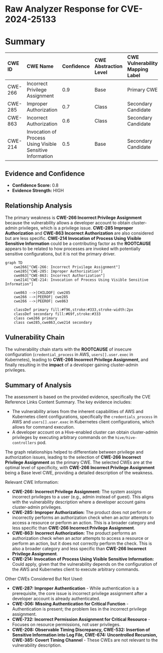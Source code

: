 # Raw Analyzer Response for CVE-2024-25133

# Summary

| CWE ID  | CWE Name                                                        | Confidence | CWE Abstraction Level | CWE Vulnerability Mapping Label | CWE-Vulnerability Mapping Notes |
| :-------- | :-------------------------------------------------------------- | :--------- | :-------------------- | :------------------------------ | :------------------------------ |
| CWE-266 | Incorrect Privilege Assignment                               | 0.9        | Base                  | Primary CWE                     | Allowed                       |
| CWE-285 | Improper Authorization                                          | 0.7        | Class                 | Secondary Candidate             | Discouraged                  |
| CWE-863 | Incorrect Authorization                                          | 0.6        | Class                 | Secondary Candidate             | Allowed-with-Review           |
| CWE-214 | Invocation of Process Using Visible Sensitive Information | 0.5        | Base                  | Secondary Candidate             | Allowed                       |

## Evidence and Confidence

*   **Confidence Score:** 0.8
*   **Evidence Strength:** HIGH

## Relationship Analysis

The primary weakness is **CWE-266 Incorrect Privilege Assignment** because the vulnerability allows a developer account to obtain cluster-admin privileges, which is a privilege issue. **CWE-285 Improper Authorization** and **CWE-863 Incorrect Authorization** are also considered but are less specific. **CWE-214 Invocation of Process Using Visible Sensitive Information** could be a contributing factor as the **ROOTCAUSE** appears to be related to how processes are invoked with potentially sensitive configurations, but it is not the primary driver.

```mermaid
graph TD
    cwe266["CWE-266: Incorrect Privilege Assignment"]
    cwe285["CWE-285: Improper Authorization"]
    cwe863["CWE-863: Incorrect Authorization"]
    cwe214["CWE-214: Invocation of Process Using Visible Sensitive Information"]

    cwe863 -->|CHILDOF| cwe285
    cwe266 -->|PEEROF| cwe285
    cwe266 -->|PEEROF| cwe863

    classDef primary fill:#f96,stroke:#333,stroke-width:2px
    classDef secondary fill:#69f,stroke:#333
    class cwe266 primary
    class cwe285,cwe863,cwe214 secondary
```

## Vulnerability Chain

The vulnerability chain starts with the **ROOTCAUSE** of insecure configuration (`credential_process` in AWS, `users[].user.exec` in Kubernetes), leading to **CWE-266 Incorrect Privilege Assignment**, and finally resulting in the **impact** of a developer gaining cluster-admin privileges.

## Summary of Analysis

The assessment is based on the provided evidence, specifically the CVE Reference Links Content Summary. The key evidence includes:

*   The vulnerability arises from the inherent capabilities of AWS and Kubernetes client configurations, specifically the `credentials_process` in AWS and `users[].user.exec` in Kubernetes client configurations, which allows for command execution.
*   A developer account on a Hive-enabled cluster can obtain cluster-admin privileges by executing arbitrary commands on the `hive/hive-controllers` pod.

The graph relationships helped to differentiate between privilege and authorization issues, leading to the selection of **CWE-266 Incorrect Privilege Assignment** as the primary CWE. The selected CWEs are at the optimal level of specificity, with **CWE-266 Incorrect Privilege Assignment** being a Base level CWE, providing a detailed description of the weakness.

Relevant CWE Information:

*   **CWE-266: Incorrect Privilege Assignment:** The system assigns incorrect privileges to a user (e.g., admin instead of guest). This aligns with the vulnerability description where a developer account gains cluster-admin privileges.
*   **CWE-285: Improper Authorization:** The product does not perform or incorrectly performs an authorization check when an actor attempts to access a resource or perform an action. This is a broader category and less specific than **CWE-266 Incorrect Privilege Assignment**.
*   **CWE-863: Incorrect Authorization:** The product performs an authorization check when an actor attempts to access a resource or perform an action, but it does not correctly perform the check. This is also a broader category and less specific than **CWE-266 Incorrect Privilege Assignment**.
*   **CWE-214: Invocation of Process Using Visible Sensitive Information:** Could apply, given that the vulnerability depends on the configuration of the AWS and Kubernetes client to execute arbitrary commands.

Other CWEs Considered But Not Used:

*   **CWE-287: Improper Authentication** - While authentication is a prerequisite, the core issue is incorrect privilege assignment after a developer account is already authenticated.
*   **CWE-306: Missing Authentication for Critical Function** - Authentication is present; the problem lies in the incorrect privilege assignment.
*   **CWE-732: Incorrect Permission Assignment for Critical Resource** - Focuses on resource permissions, not user privileges.
*   **CWE-208: Observable Timing Discrepancy, CWE-532: Insertion of Sensitive Information into Log File, CWE-674: Uncontrolled Recursion, CWE-385: Covert Timing Channel** - These CWEs are not relevant to the vulnerability description.
